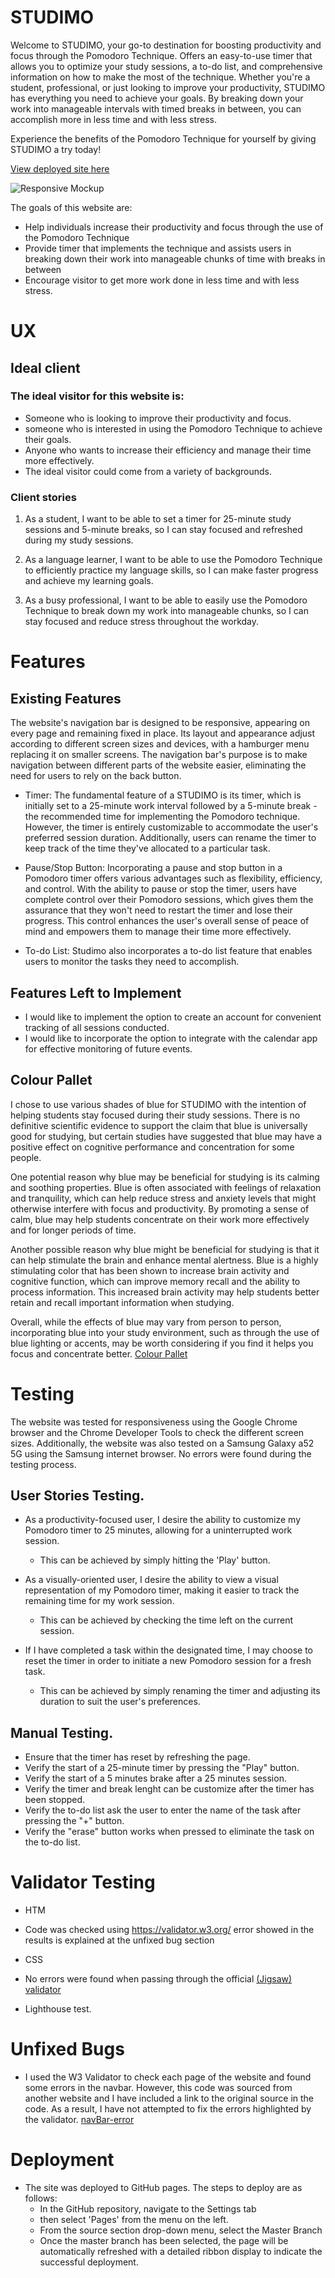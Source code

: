 # STUDIMO
Welcome to STUDIMO, your go-to destination for boosting productivity and focus through the Pomodoro Technique. Offers an easy-to-use timer that allows you to optimize your study sessions, a to-do list, and comprehensive information on how to make the most of the technique. Whether you're a student, professional, or just looking to improve your productivity, STUDIMO has everything you need to achieve your goals. By breaking down your work into manageable intervals with timed breaks in between, you can accomplish more in less time and with less stress.

Experience the benefits of the Pomodoro Technique for yourself by giving STUDIMO a try today!

[View deployed site here](https://sandrac98.github.io/Studimo./)

![Responsive Mockup](./assets/readme-images/mockup.png)


The goals of this website are:
* Help individuals increase their productivity and focus through the use of the Pomodoro Technique
* Provide timer that implements the technique and assists users in breaking down their work into manageable chunks of time with breaks in between
* Encourage visitor to  get more work done in less time and with less stress.


# UX
## Ideal client
### The ideal visitor for this website is:

* Someone who is looking to improve their productivity and focus.
* someone  who is interested in using the Pomodoro Technique to achieve their goals.
* Anyone who wants to increase their efficiency and manage their time more effectively.
* The ideal visitor could come from a variety of backgrounds.


### Client stories

1. As a student, I want to be able to set a timer for 25-minute study sessions and 5-minute breaks, so I can stay focused and refreshed during my study sessions.

2. As a language learner, I want to be able to use the Pomodoro Technique to efficiently practice my language skills, so I can make faster progress and achieve my learning goals.

3. As a busy professional, I want to be able to easily use the Pomodoro Technique to break down my work into manageable chunks, so I can stay focused and reduce stress throughout the workday.


# Features 
## Existing Features
 The website's navigation bar is designed to be responsive, appearing on every page and remaining fixed in place. Its layout and appearance adjust according to different screen sizes and devices, with a hamburger menu replacing it on smaller screens. The navigation bar's purpose is to make navigation between different parts of the website easier, eliminating the need for users to rely on the back button.

- Timer: The fundamental feature of a STUDIMO is its timer, which is initially set to a 25-minute work interval followed by a 5-minute break - the recommended time for implementing the Pomodoro technique. However, the timer is entirely customizable to accommodate the user's preferred session duration. Additionally, users can rename the timer to keep track of the time they've allocated to a particular task.

- Pause/Stop Button: Incorporating a pause and stop button in a Pomodoro timer offers various advantages such as flexibility, efficiency, and control. With the ability to pause or stop the timer, users have complete control over their Pomodoro sessions, which gives them the assurance that they won't need to restart the timer and lose their progress. This control enhances the user's overall sense of peace of mind and empowers them to manage their time more effectively.

- To-do List: Studimo also incorporates a to-do list feature that enables users to monitor the tasks they need to accomplish.

## Features Left to Implement

- I would like to implement the option to create an account for convenient tracking of all sessions conducted.
- I would like to incorporate the option to integrate with the calendar app for effective monitoring of future events.

## Colour Pallet

I chose to use various shades of blue for STUDIMO with the intention of helping students stay focused during their study sessions. There is no definitive scientific evidence to support the claim that blue is universally good for studying, but certain studies have suggested that blue may have a positive effect on cognitive performance and concentration for some people.

One potential reason why blue may be beneficial for studying is its calming and soothing properties. Blue is often associated with feelings of relaxation and tranquility, which can help reduce stress and anxiety levels that might otherwise interfere with focus and productivity. By promoting a sense of calm, blue may help students concentrate on their work more effectively and for longer periods of time.

Another possible reason why blue might be beneficial for studying is that it can help stimulate the brain and enhance mental alertness. Blue is a highly stimulating color that has been shown to increase brain activity and cognitive function, which can improve memory recall and the ability to process information. This increased brain activity may help students better retain and recall important information when studying.

Overall, while the effects of blue may vary from person to person, incorporating blue into your study environment, such as through the use of blue lighting or accents, may be worth considering if you find it helps you focus and concentrate better.
[Colour Pallet](https://colorkit.co/palette/87b9ff-93b9ff-0075db-80baed-000000/)


# Testing  

The website was tested for responsiveness using the Google Chrome browser and the Chrome Developer Tools to check the different screen sizes. Additionally, the website was also tested on a Samsung Galaxy a52 5G using the Samsung internet browser. No errors were found during the testing process. 


## User Stories Testing.
* As a productivity-focused user, I desire the ability to customize my Pomodoro timer to 25 minutes, allowing for a uninterrupted work session.
   - This can be achieved by simply hitting the 'Play' button.

* As a visually-oriented user, I desire the ability to view a visual representation of my Pomodoro timer, making it easier to track the remaining time for my work session.
   - This can be achieved by checking the time left on the current session.


* If I have completed a task within the designated time, I may choose to reset the timer in order to initiate a new Pomodoro session for a fresh task.
   - This can be achieved by simply renaming the timer and adjusting its duration to suit the user's preferences.

## Manual Testing.

- Ensure that the timer has reset by refreshing the page.
- Verify the start of a 25-minute timer by pressing the "Play" button.
- Verify the start of a 5 minutes brake after a 25 minutes session.
- Verify the timer and break lenght can be customize after the timer has been stopped.
- Verify the to-do list ask the user to enter the name of the task after pressing the "+" button.
- Verify the "erase" button works when pressed to eliminate the task on the to-do list.


# Validator Testing 

- HTM
 - Code was checked using https://validator.w3.org/ error showed in the results is explained at the unfixed bug section

 - CSS
  - No errors were found when passing through the official [(Jigsaw) validator](./assets/readme-images/css-validation.png)

- Lighthouse test.

# Unfixed Bugs
 - I used the W3 Validator to check each page of the website and found some errors in the navbar. However, this code was sourced from another website and I have included a link to the original source in the code. As a result, I have not attempted to fix the errors highlighted by the validator. [navBar-error](./assets/readme-images/navbar-error.png)

# Deployment

- The site was deployed to GitHub pages. The steps to deploy are as follows: 
   - In the GitHub repository, navigate to the Settings tab 
   - then select 'Pages' from the menu on the left.
   - From the source section drop-down menu, select the Master Branch
   - Once the master branch has been selected, the page will be automatically refreshed with a detailed ribbon display to indicate the successful deployment. 


